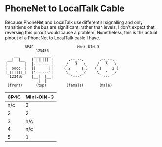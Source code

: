 # PhoneNet to LocalTalk Cable

Because PhoneNet and LocalTalk use differential signalling and only transitions on the bus are significant, rather than levels, I don't expect that reversing this pinout would cause a problem.  Nonetheless, this is the actual pinout of a PhoneNet to LocalTalk cable I have.


```
         6P4C                    Mini-DIN-3
              123456   
    __       ________  
 __|  |__   | |||||| |       .--_--.       .--_--.  
|        |  |.------.|      /   3   \     /   3   \ 
|  oooo  |  ||      ||     ( 2     1 )   ( 1     2 )
|_||||||_|  |'------'|      \_  '  _/     \_  '  _/ 
  123456    |__|  |__|        '---'         '---'   
               |  |         
 (front)      (top)         (female)       (male)    
```

 
| 6P4C | Mini-DIN-3 |
| ---- | ---------- |
| n/c  | 3          |
| 2    | 2          |
| 3    | n/c        |
| 4    | n/c        |
| 5    | 1          |
